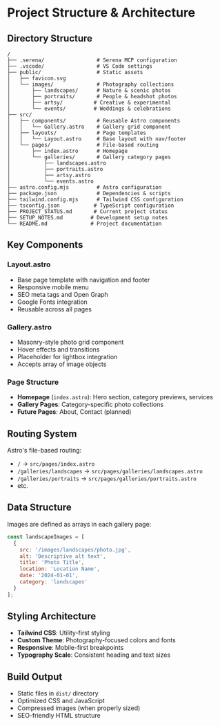# Project Structure & Architecture

## Directory Structure
```
/
├── .serena/                 # Serena MCP configuration
├── .vscode/                 # VS Code settings
├── public/                  # Static assets
│   ├── favicon.svg
│   └── images/              # Photography collections
│       ├── landscapes/      # Nature & scenic photos
│       ├── portraits/       # People & headshot photos  
│       ├── artsy/          # Creative & experimental
│       └── events/         # Weddings & celebrations
├── src/
│   ├── components/          # Reusable Astro components
│   │   └── Gallery.astro    # Gallery grid component
│   ├── layouts/             # Page templates
│   │   └── Layout.astro     # Base layout with nav/footer
│   └── pages/               # File-based routing
│       ├── index.astro      # Homepage
│       └── galleries/       # Gallery category pages
│           ├── landscapes.astro
│           ├── portraits.astro
│           ├── artsy.astro
│           └── events.astro
├── astro.config.mjs         # Astro configuration
├── package.json             # Dependencies & scripts
├── tailwind.config.mjs      # Tailwind CSS configuration
├── tsconfig.json           # TypeScript configuration
├── PROJECT_STATUS.md       # Current project status
├── SETUP_NOTES.md         # Development setup notes
└── README.md              # Project documentation
```

## Key Components

### Layout.astro
- Base page template with navigation and footer
- Responsive mobile menu
- SEO meta tags and Open Graph
- Google Fonts integration
- Reusable across all pages

### Gallery.astro  
- Masonry-style photo grid component
- Hover effects and transitions
- Placeholder for lightbox integration
- Accepts array of image objects

### Page Structure
- **Homepage** (`index.astro`): Hero section, category previews, services
- **Gallery Pages**: Category-specific photo collections
- **Future Pages**: About, Contact (planned)

## Routing System
Astro's file-based routing:
- `/` → `src/pages/index.astro`
- `/galleries/landscapes` → `src/pages/galleries/landscapes.astro`
- `/galleries/portraits` → `src/pages/galleries/portraits.astro`
- etc.

## Data Structure
Images are defined as arrays in each gallery page:
```javascript
const landscapeImages = [
  {
    src: '/images/landscapes/photo.jpg',
    alt: 'Descriptive alt text',
    title: 'Photo Title',
    location: 'Location Name',
    date: '2024-01-01',
    category: 'landscapes'
  }
];
```

## Styling Architecture
- **Tailwind CSS**: Utility-first styling
- **Custom Theme**: Photography-focused colors and fonts
- **Responsive**: Mobile-first breakpoints
- **Typography Scale**: Consistent heading and text sizes

## Build Output
- Static files in `dist/` directory
- Optimized CSS and JavaScript
- Compressed images (when properly sized)
- SEO-friendly HTML structure